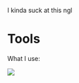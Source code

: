 I kinda suck at this ngl

# Tools

What I use:

[![](https://skillicons.dev/icons?i=js,ts,lua,html,css,express,figma,git,mongodb,nextjs,nodejs,react,tailwind,vercel,vscode,c,go)](https://skillicons.dev)


